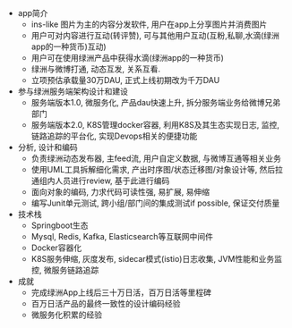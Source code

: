 * app简介
    - ins-like 图片为主的内容分发软件, 用户在app上分享图片并消费图片
    - 用户可对内容进行互动(转评赞), 可与其他用户互动(互粉,私聊,水滴(绿洲app的一种货币)互动)
    - 用户可在使用绿洲产品中获得水滴(绿洲app的一种货币)
    - 绿洲与微博打通, 动态互发, 关系互看.
    - 立项预估承载量30万DAU, 正式上线初期改为千万DAU
* 参与绿洲服务端架构设计和建设
    - 服务端版本1.0, 微服务化, 产品dau快速上升, 拆分服务端业务给微博兄弟部门
    - 服务端版本2.0, K8S管理docker容器, 利用K8S及其生态实现日志, 监控, 链路追踪的平台化, 实现Devops相关的便捷功能
* 分析, 设计和编码
    - 负责绿洲动态发布器, 主feed流, 用户自定义数据, 与微博互通等相关业务
    - 使用UML工具拆解细化需求, 产出时序图/状态迁移图/对象设计等, 然后拉通组内人员进行review, 基于此进行编码
    - 面向对象的编码, 力求代码可读性强, 易扩展, 易伸缩
    - 编写Junit单元测试, 跨小组/部门间的集成测试if possible, 保证交付质量
* 技术栈
    - Springboot生态
    - Mysql, Redis, Kafka, Elasticsearch等互联网中间件
    - Docker容器化
    - K8S服务伸缩, 灰度发布, sidecar模式(istio)日志收集, JVM性能和业务监控, 微服务链路追踪
* 成就
    - 完成绿洲App上线后三十万日活，百万日活等里程碑
    - 百万日活产品的最终一致性的设计编码经验
    - 微服务化积累的经验